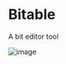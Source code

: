 # Bitable

A bit editor tool

![image](https://github.com/user-attachments/assets/7c8096c9-4b3d-41f0-b9d3-95fcab5c85a8)
